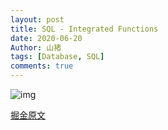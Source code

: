 ```yaml
---
layout: post
title: SQL - Integrated Functions
date: 2020-06-20
Author: 山猪
tags: [Database, SQL]
comments: true
---
```

![img](https://i.loli.net/2020/07/24/WkDXgGqNzrsaY9M.jpg)

<!-- more -->

[掘金原文](https://juejin.im/post/5ea2d833f265da47cc02a6fd)



